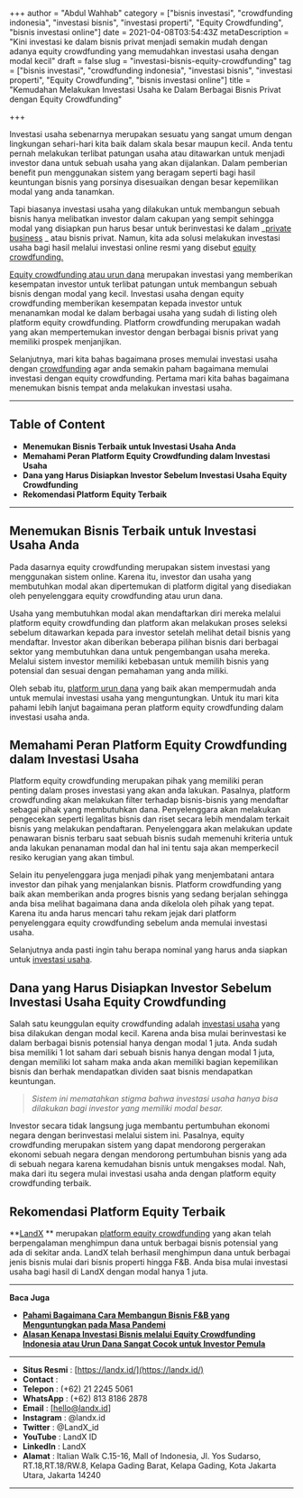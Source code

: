 +++
author = "Abdul Wahhab"
category = ["bisnis investasi", "crowdfunding indonesia", "investasi bisnis", "investasi properti", "Equity Crowdfunding", "bisnis investasi online"]
date = 2021-04-08T03:54:43Z
metaDescription = "Kini investasi ke dalam bisnis privat menjadi semakin mudah dengan adanya equity crowdfunding yang memudahkan investasi usaha dengan modal kecil"
draft = false
slug = "investasi-bisnis-equity-crowdfunding"
tag = ["bisnis investasi", "crowdfunding indonesia", "investasi bisnis", "investasi properti", "Equity Crowdfunding", "bisnis investasi online"]
title = "Kemudahan Melakukan Investasi Usaha ke Dalam Berbagai Bisnis Privat dengan  Equity Crowdfunding"

+++


Investasi usaha sebenarnya merupakan sesuatu yang sangat umum dengan lingkungan sehari-hari kita baik dalam skala besar maupun kecil. Anda tentu pernah melakukan terlibat patungan usaha atau ditawarkan untuk menjadi investor dana untuk sebuah usaha yang akan dijalankan. Dalam pemberian benefit pun menggunakan sistem yang beragam seperti bagi hasil keuntungan bisnis yang porsinya disesuaikan dengan besar kepemilikan modal yang anda tanamkan.

Tapi biasanya investasi usaha yang dilakukan untuk membangun sebuah bisnis hanya melibatkan investor dalam cakupan yang sempit sehingga modal yang disiapkan pun harus besar untuk berinvestasi ke dalam  _[private business](https://landx.id/) _ atau bisnis privat. Namun, kita ada solusi melakukan investasi usaha bagi hasil melalui investasi online resmi yang disebut [equity crowdfunding.](https://landx.id/)

[Equity crowdfunding atau urun dana](https://landx.id/) merupakan investasi yang memberikan kesempatan investor untuk terlibat patungan untuk membangun sebuah bisnis dengan modal yang kecil. Investasi usaha dengan equity crowdfunding memberikan kesempatan kepada investor untuk menanamkan modal ke dalam berbagai usaha yang sudah di listing oleh platform equity crowdfunding. Platform crowdfunding merupakan wadah yang akan mempertemukan investor dengan berbagai bisnis privat yang memiliki prospek menjanjikan.

Selanjutnya, mari kita bahas bagaimana proses memulai investasi usaha dengan [crowdfunding](https://landx.id/) agar anda semakin paham bagaimana memulai investasi dengan equity crowdfunding. Pertama mari kita bahas bagaimana menemukan bisnis tempat anda melakukan investasi usaha.

---

## Table of Content

* **Menemukan Bisnis Terbaik untuk Investasi Usaha Anda**
* **Memahami Peran Platform Equity Crowdfunding dalam Investasi Usaha**
* **Dana yang Harus Disiapkan Investor Sebelum Investasi Usaha Equity Crowdfunding**
* **Rekomendasi Platform Equity Terbaik**

---

## Menemukan Bisnis Terbaik untuk Investasi Usaha Anda

Pada dasarnya equity crowdfunding merupakan sistem investasi yang menggunakan sistem online. Karena itu, investor dan usaha yang membutuhkan modal akan dipertemukan di platform digital yang disediakan oleh penyelenggara equity crowdfunding atau urun dana.

Usaha yang membutuhkan modal akan mendaftarkan diri mereka melalui platform equity crowdfunding dan platform akan melakukan proses seleksi sebelum ditawarkan kepada para investor setelah melihat detail bisnis yang mendaftar. Investor akan diberikan beberapa pilihan bisnis dari berbagai sektor yang membutuhkan dana untuk pengembangan  usaha mereka. Melalui sistem investor memiliki kebebasan untuk memilih bisnis yang potensial dan sesuai dengan pemahaman yang anda miliki.

Oleh sebab itu, [platform urun dana](https://landx.id/) yang baik akan mempermudah anda untuk memulai investasi usaha yang menguntungkan. Untuk itu mari kita pahami lebih lanjut bagaimana peran platform equity crowdfunding dalam investasi usaha anda.

## Memahami Peran Platform Equity Crowdfunding dalam Investasi Usaha

Platform equity crowdfunding merupakan pihak yang memiliki peran penting dalam proses investasi yang akan anda lakukan. Pasalnya, platform crowdfunding akan melakukan filter terhadap bisnis-bisnis yang mendaftar sebagai pihak yang membutuhkan dana. Penyelenggara akan melakukan pengecekan seperti legalitas bisnis dan riset secara lebih mendalam terkait bisnis yang melakukan pendaftaran. Penyelenggara akan melakukan update penawaran bisnis terbaru saat sebuah bisnis sudah memenuhi kriteria untuk anda lakukan penanaman modal dan hal ini tentu saja akan memperkecil resiko kerugian yang akan timbul.

Selain itu penyelenggara juga menjadi pihak yang menjembatani antara investor dan pihak yang menjalankan bisnis. Platform crowdfunding yang baik akan memberikan anda progres bisnis yang sedang berjalan sehingga anda bisa melihat bagaimana dana anda dikelola oleh pihak yang tepat. Karena itu anda harus mencari tahu rekam jejak dari platform penyelenggara equity crowdfunding sebelum anda memulai investasi usaha.

Selanjutnya anda pasti ingin tahu berapa nominal yang harus anda siapkan untuk [investasi usaha](https://landx.id/).

## Dana yang Harus Disiapkan Investor Sebelum Investasi Usaha Equity Crowdfunding

Salah satu keunggulan equity crowdfunding adalah [investasi usaha](https://landx.id/) yang bisa dilakukan dengan modal kecil. Karena anda bisa mulai berinvestasi ke dalam berbagai bisnis potensial hanya dengan modal 1 juta. Anda sudah bisa memiliki 1 lot saham dari sebuah bisnis hanya dengan modal 1 juta, dengan memiliki lot saham maka anda akan memiliki bagian kepemilikan bisnis dan berhak mendapatkan dividen saat bisnis mendapatkan keuntungan.

> _Sistem ini mematahkan stigma bahwa investasi usaha hanya bisa dilakukan bagi investor yang memiliki modal besar._

Investor secara tidak langsung juga membantu pertumbuhan ekonomi negara dengan berinvestasi melalui sistem ini. Pasalnya, equity crowdfunding merupakan sistem yang dapat mendorong pergerakan ekonomi sebuah negara dengan mendorong pertumbuhan bisnis yang ada di sebuah negara karena kemudahan bisnis untuk mengakses modal. Nah, maka dari itu segera mulai investasi usaha anda dengan platform equity crowdfunding terbaik.

## Rekomendasi Platform Equity Terbaik

**[LandX](https://landx.id/) ** merupakan [platform equity crowdfunding](https://landx.id/) yang akan telah berpengalaman menghimpun dana untuk berbagai bisnis potensial yang ada di sekitar anda. LandX telah berhasil menghimpun dana untuk berbagai jenis bisnis mulai dari bisnis properti hingga F&B. Anda bisa mulai investasi usaha bagi hasil di LandX dengan modal hanya 1 juta.

---

**Baca Juga**

* **[Pahami Bagaimana Cara Membangun Bisnis F&B yang Menguntungkan pada Masa Pandemi](https://landx.id/blog/apa-itu-bisnis-f-b/)**
* **[Alasan Kenapa Investasi  Bisnis melalui Equity Crowdfunding Indonesia  atau Urun Dana Sangat Cocok untuk Investor Pemula](https://landx.id/blog/equity-crowdfunding-untuk-pemula/)**

---

* **Situs Resmi** : [https://landx.id/](https://landx.id/)
* **Contact** :
* **Telepon** : (+62) 21 2245 5061
* **WhatsApp** : (+62) 813 8186 2878
* **Email** : [hello@landx.id]
* **Instagram** : @landx.id
* **Twitter** : @LandX_id
* **YouTube** : LandX ID
* **LinkedIn** : LandX
* **Alamat** : Italian Walk C.15-16, Mall of Indonesia, Jl. Yos Sudarso, RT.18,RT.18/RW.8, Kelapa Gading Barat, Kelapa Gading, Kota Jakarta Utara,  Jakarta 14240

---



